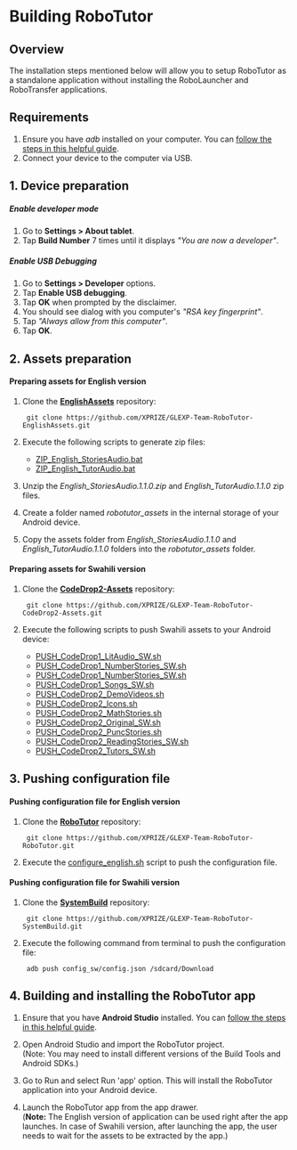 # Building RoboTutor

## Overview

The installation steps mentioned below will allow you to setup RoboTutor as a standalone application without installing the RoboLauncher and RoboTransfer applications.

## Requirements
1. Ensure you have _adb_ installed on your computer. You can [follow the steps in this helpful guide](https://www.androidpit.com/how-to-install-adb-and-fastboot).
2. Connect your device to the computer via USB.

## 1. Device preparation

##### Enable developer mode
1. Go to **Settings > About tablet**.
2. Tap **Build Number** 7 times until it displays _"You are now a developer"_.

##### Enable USB Debugging
1. Go to **Settings > Developer** options.
2. Tap **Enable USB debugging**.
3. Tap **OK** when prompted by the disclaimer.
4. You should see dialog with you computer's _"RSA key fingerprint"_.
5. Tap _"Always allow from this computer"_.
6. Tap **OK**.

## 2. Assets preparation

#### Preparing assets for English version
1. Clone the [**EnglishAssets**](https://github.com/XPRIZE/GLEXP-Team-RoboTutor-EnglishAssets) repository:
		
		git clone https://github.com/XPRIZE/GLEXP-Team-RoboTutor-EnglishAssets.git

2. Execute the following scripts to generate zip files:  
    * [ZIP_English_StoriesAudio.bat](https://github.com/XPRIZE/GLEXP-Team-RoboTutor-EnglishAssets/blob/master/ZIP_English_StoriesAudio.bat)  
    * [ZIP_English_TutorAudio.bat](https://github.com/XPRIZE/GLEXP-Team-RoboTutor-EnglishAssets/blob/master/ZIP_English_TutorAudio.bat)  
3. Unzip the _English_StoriesAudio.1.1.0.zip_ and _English_TutorAudio.1.1.0_ zip files.

4. Create a folder named _robotutor_assets_ in the internal storage of your Android device.

5. Copy the assets folder from _English_StoriesAudio.1.1.0_ and _English_TutorAudio.1.1.0_ folders into the _robotutor_assets_ folder.

#### Preparing assets for Swahili version
1. Clone the [**CodeDrop2-Assets**](https://github.com/XPRIZE/GLEXP-Team-RoboTutor-CodeDrop2-Assets) repository:
		
		git clone https://github.com/XPRIZE/GLEXP-Team-RoboTutor-CodeDrop2-Assets.git
    
2. Execute the following scripts to push Swahili assets to your Android device:
    * [PUSH_CodeDrop1_LitAudio_SW.sh](https://github.com/XPRIZE/GLEXP-Team-RoboTutor-CodeDrop2-Assets/blob/master/PUSH_CodeDrop1_LitAudio_SW.sh)
    * [PUSH_CodeDrop1_NumberStories_SW.sh](https://github.com/XPRIZE/GLEXP-Team-RoboTutor-CodeDrop2-Assets/blob/master/PUSH_CodeDrop1_NumberStories_SW.sh)
    * [PUSH_CodeDrop1_NumberStories_SW.sh](https://github.com/XPRIZE/GLEXP-Team-RoboTutor-CodeDrop2-Assets/blob/master/PUSH_CodeDrop1_NumberStories_SW.sh)
    * [PUSH_CodeDrop1_Songs_SW.sh](https://github.com/XPRIZE/GLEXP-Team-RoboTutor-CodeDrop2-Assets/blob/master/PUSH_CodeDrop1_Songs_SW.sh)
    * [PUSH_CodeDrop2_DemoVideos.sh](https://github.com/XPRIZE/GLEXP-Team-RoboTutor-CodeDrop2-Assets/blob/master/PUSH_CodeDrop2_DemoVideos.sh)
    * [PUSH_CodeDrop2_Icons.sh](https://github.com/XPRIZE/GLEXP-Team-RoboTutor-CodeDrop2-Assets/blob/master/PUSH_CodeDrop2_Icons.sh)
    * [PUSH_CodeDrop2_MathStories.sh](https://github.com/XPRIZE/GLEXP-Team-RoboTutor-CodeDrop2-Assets/blob/master/PUSH_CodeDrop2_MathStories.sh)
    * [PUSH_CodeDrop2_Original_SW.sh](https://github.com/XPRIZE/GLEXP-Team-RoboTutor-CodeDrop2-Assets/blob/master/PUSH_CodeDrop2_Original_SW.sh)
    * [PUSH_CodeDrop2_PuncStories.sh](https://github.com/XPRIZE/GLEXP-Team-RoboTutor-CodeDrop2-Assets/blob/master/PUSH_CodeDrop2_PuncStories.sh)
    * [PUSH_CodeDrop2_ReadingStories_SW.sh](https://github.com/XPRIZE/GLEXP-Team-RoboTutor-CodeDrop2-Assets/blob/master/PUSH_CodeDrop2_ReadingStories_SW.sh)
    * [PUSH_CodeDrop2_Tutors_SW.sh](https://github.com/XPRIZE/GLEXP-Team-RoboTutor-CodeDrop2-Assets/blob/master/PUSH_CodeDrop2_Tutors_SW.sh)

## 3. Pushing configuration file

#### Pushing configuration file for English version
1. Clone the [**RoboTutor**](https://github.com/XPRIZE/GLEXP-Team-RoboTutor-RoboTutor) repository:
		
		git clone https://github.com/XPRIZE/GLEXP-Team-RoboTutor-RoboTutor.git

2. Execute the [configure_english.sh](https://github.com/XPRIZE/GLEXP-Team-RoboTutor-RoboTutor/blob/master/app/src/sample_config_files/configure_english.sh) script to push the configuration file.

#### Pushing configuration file for Swahili version
1. Clone the [**SystemBuild**](https://github.com/XPRIZE/GLEXP-Team-RoboTutor-SystemBuild) repository:
		
		git clone https://github.com/XPRIZE/GLEXP-Team-RoboTutor-SystemBuild.git

2. Execute the following command from terminal to push the configuration file:

		adb push config_sw/config.json /sdcard/Download

## 4. Building and installing the RoboTutor app

1. Ensure that you have **Android Studio** installed. You can [follow the steps in this helpful guide](https://developer.android.com/studio/install.html).

2. Open Android Studio and import the RoboTutor project.  
(Note: You may need to install different versions of the Build Tools and Android SDKs.)

3. Go to Run and select Run 'app' option. This will install the RoboTutor application into your Android device.

4. Launch the RoboTutor app from the app drawer.  
  (**Note:** The English version of application can be used right after the app launches. In case of Swahili version, after launching the app, the user needs to wait for the assets to be extracted by the app.)
